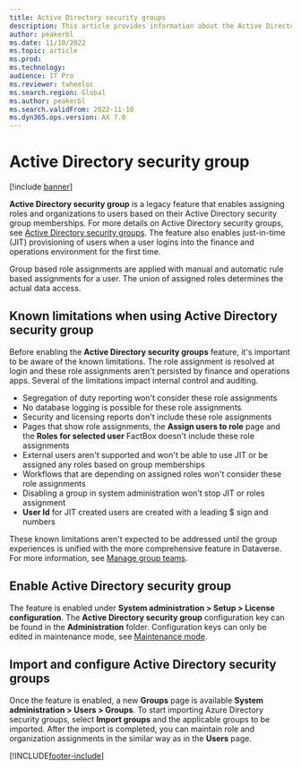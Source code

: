 ```yaml
---
title: Active Directory security groups
description: This article provides information about the Active Directory security groups feature.
author: peakerbl
ms.date: 11/10/2022
ms.topic: article
ms.prod: 
ms.technology: 
audience: IT Pro
ms.reviewer: twheeloc
ms.search.region: Global
ms.author: peakerbl
ms.search.validFrom: 2022-11-10
ms.dyn365.ops.version: AX 7.0
---
```


# Active Directory security group

[!include [banner](../includes/banner.md)]

**Active Directory security group** is a legacy feature that enables assigning roles and organizations to users based on their Active Directory security group memberships. For more details on Active Directory security groups, see [Active Directory security groups](/windows-server/identity/ad-ds/manage/understand-security-groups). The feature also enables just-in-time (JIT) provisioning of users when a user logins into the finance and operations environment for the first time.

Group based role assignments are applied with manual and automatic rule based assignments for a user. The union of assigned roles determines the actual data access.

## Known limitations when using Active Directory security group

Before enabling the **Active Directory security groups** feature, it's important to be aware of the known limitations. The role assignment is resolved at login and these role assignments aren't persisted by finance and operations apps. Several of the limitations impact internal control and auditing.

- Segregation of duty reporting won't consider these role assignments
- No database logging is possible for these role assignments
- Security and licensing reports don't include these role assignments
- Pages that show role assignments, the **Assign users to role** page and the **Roles for selected user** FactBox doesn't include these role assignments
- External users aren't supported and won't be able to use JIT or be assigned any roles based on group memberships
- Workflows that are depending on assigned roles won't consider these role assignments
- Disabling a group in system administration won't stop JIT or roles assignment
- **User Id** for JIT created users are created with a leading $ sign and numbers

These known limitations aren't expected to be addressed until the group experiences is unified with the more comprehensive feature in Dataverse. For more information, see [Manage group teams](/power-platform/admin/manage-group-teams.md).

## Enable Active Directory security group

The feature is enabled under **System administration > Setup > License configuration**. The **Active Directory security group** configuration key can be found in the **Administration** folder. Configuration keys can only be edited in maintenance mode, see [Maintenance mode](../sysadmin/maintenance-mode.md). 

## Import and configure Active Directory security groups

Once the feature is enabled, a new **Groups** page is available **System administration > Users > Groups**. To start importing Azure Directory security groups, select **Import groups** and the applicable groups to be imported. After the import is completed, you can maintain role and organization assignments in the similar way as in the **Users** page.


[!INCLUDE[footer-include](../../../includes/footer-banner.md)]
